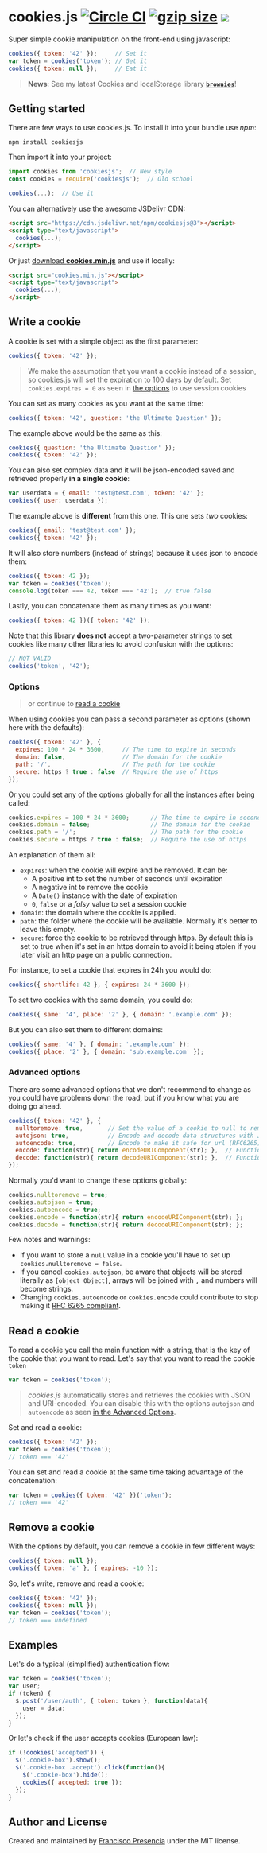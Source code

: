 # cookies.js [![Circle CI](https://circleci.com/gh/franciscop/cookies.js/tree/master.svg?style=shield)](https://circleci.com/gh/franciscop/cookies.js/tree/master) [![gzip size](https://img.badgesize.io/franciscop/cookies.js/master/cookies.min.js.svg?compression=gzip)](https://github.com/franciscop/cookies.js/blob/master/cookies.min.js) [![](https://data.jsdelivr.com/v1/package/npm/cookiesjs/badge?style=rounded)](https://www.jsdelivr.com/package/npm/cookiesjs)

Super simple cookie manipulation on the front-end using javascript:

```js
cookies({ token: '42' });     // Set it
var token = cookies('token'); // Get it
cookies({ token: null });     // Eat it
```

> **News**: See my latest Cookies and localStorage library **[`brownies`](https://github.com/franciscop/brownies)**!



## Getting started


There are few ways to use cookies.js. To install it into your bundle use *npm*:

```
npm install cookiesjs
```

Then import it into your project:

```js
import cookies from 'cookiesjs';  // New style
const cookies = require('cookiesjs');  // Old school

cookies(...);  // Use it
```

You can alternatively use the awesome JSDelivr CDN:

```html
<script src="https://cdn.jsdelivr.net/npm/cookiesjs@3"></script>
<script type="text/javascript">
  cookies(...);
</script>
```

Or just [download **cookies.min.js**](https://raw.githubusercontent.com/franciscop/cookies/master/cookies.min.js) and use it locally:

```html
<script src="cookies.min.js"></script>
<script type="text/javascript">
  cookies(...);
</script>
```




## Write a cookie

A cookie is set with a simple object as the first parameter:

```js
cookies({ token: '42' });
```

> We make the assumption that you want a cookie instead of a session, so cookies.js will set the expiration to 100 days by default. Set `cookies.expires = 0` as seen in [the options](#options) to use session cookies

You can set as many cookies as you want at the same time:

```js
cookies({ token: '42', question: 'the Ultimate Question' });
```

The example above would be the same as this:

```js
cookies({ question: 'the Ultimate Question' });
cookies({ token: '42' });
```


You can also set complex data and it will be json-encoded saved and retrieved properly **in a single cookie**:

```js
var userdata = { email: 'test@test.com', token: '42' };
cookies({ user: userdata });
```

The example above is **different** from this one. This one sets *two* cookies:

```js
cookies({ email: 'test@test.com' });
cookies({ token: '42' });
```

It will also store numbers (instead of strings) because it uses json to encode them:

```js
cookies({ token: 42 });
var token = cookies('token');
console.log(token === 42, token === '42');  // true false
```

Lastly, you can concatenate them as many times as you want:

```js
cookies({ token: 42 })({ token: '42' });
```

Note that this library **does not** accept a two-parameter strings to set cookies like many other libraries to avoid confusion with the options:

```js
// NOT VALID
cookies('token', '42');
```



### Options

> or continue to [read a cookie](#read-a-cookie)

When using cookies you can pass a second parameter as options (shown here with the defaults):

```js
cookies({ token: '42' }, {
  expires: 100 * 24 * 3600,     // The time to expire in seconds
  domain: false,                // The domain for the cookie
  path: '/',                    // The path for the cookie
  secure: https ? true : false  // Require the use of https
});
```

Or you could set any of the options globally for all the instances after being called:

```js
cookies.expires = 100 * 24 * 3600;      // The time to expire in seconds
cookies.domain = false;                 // The domain for the cookie
cookies.path = '/';                     // The path for the cookie
cookies.secure = https ? true : false;  // Require the use of https
```

An explanation of them all:

- `expires`: when the cookie will expire and be removed. It can be:
  - A positive int to set the number of seconds until expiration
  - A negative int to remove the cookie
  - A `Date()` instance with the date of expiration
  - `0`, `false` or a *falsy* value to set a session cookie
- `domain`: the domain where the cookie is applied.
- `path`: the folder where the cookie will be available. Normally it's better to leave this empty.
- `secure`: force the cookie to be retrieved through https. By default this is set to true when it's set in an https domain to avoid it being stolen if you later visit an http page on a public connection.

For instance, to set a cookie that expires in 24h you would do:

```js
cookies({ shortlife: 42 }, { expires: 24 * 3600 });
```

To set two cookies with the same domain, you could do:

```js
cookies({ same: '4', place: '2' }, { domain: '.example.com' });
```

But you can also set them to different domains:

```js
cookies({ same: '4' }, { domain: '.example.com' });
cookies({ place: '2' }, { domain: 'sub.example.com' });
```


### Advanced options

There are some advanced options that we don't recommend to change as you could have problems down the road, but if you know what you are doing go ahead.

```js
cookies({ token: '42' }, {
  nulltoremove: true,       // Set the value of a cookie to null to remove it
  autojson: true,           // Encode and decode data structures with JSON
  autoencode: true,         // Encode to make it safe for url (RFC6265)
  encode: function(str){ return encodeURIComponent(str); },  // Function to encode it
  decode: function(str){ return decodeURIComponent(str); },  // Function to decode it
});
```

Normally you'd want to change these options globally:

```js
cookies.nulltoremove = true;
cookies.autojson = true;
cookies.autoencode = true;
cookies.encode = function(str){ return encodeURIComponent(str); };
cookies.decode = function(str){ return decodeURIComponent(str); };
```

Few notes and warnings:

- If you want to store a `null` value in a cookie you'll have to set up `cookies.nulltoremove = false`.
- If you cancel `cookies.autojson`, be aware that objects will be stored literally as `[object Object]`, arrays will be joined with `,` and numbers will become strings.
- Changing `cookies.autoencode` or `cookies.encode` could contribute to stop making it [RFC 6265 compliant](https://news.ycombinator.com/item?id=12450841).


## Read a cookie

To read a cookie you call the main function with a string, that is the key of the cookie that you want to read. Let's say that you want to read the cookie `token`

```js
var token = cookies('token');
```

> *cookies.js* automatically stores and retrieves the cookies with JSON and URI-encoded. You can disable this with the options `autojson` and `autoencode` as seen [in the Advanced Options](#advanced-options).

Set and read a cookie:

```js
cookies({ token: '42' });
var token = cookies('token');
// token === '42'
```

You can set and read a cookie at the same time taking advantage of the concatenation:

```js
var token = cookies({ token: '42' })('token');
// token === '42'
```



## Remove a cookie

With the options by default, you can remove a cookie in few different ways:

```js
cookies({ token: null });
cookies({ token: 'a' }, { expires: -10 });
```

So, let's write, remove and read a cookie:

```js
cookies({ token: '42' });
cookies({ token: null });
var token = cookies('token');
// token === undefined
```



## Examples

Let's do a typical (simplified) authentication flow:

```js
var token = cookies('token');
var user;
if (token) {
  $.post('/user/auth', { token: token }, function(data){
    user = data;
  });
}
```

Or let's check if the user accepts cookies (European law):

```js
if (!cookies('accepted')) {
  $('.cookie-box').show();
  $('.cookie-box .accept').click(function(){
    $('.cookie-box').hide();
    cookies({ accepted: true });
  });
}
```



## Author and License

Created and maintained by [Francisco Presencia](https://github.com/franciscop) under the MIT license.
